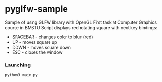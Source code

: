 # pyglfw-sample
Sample of using GLFW library with OpenGL
First task at Computer Graphics course in BMSTU
Script displays red rotating square with next key bindings:
* SPACEBAR - changes color to blue (red)
* UP - moves square up
* DOWN - moves square down
* ESC - closes the window


### Launching
```
python3 main.py
```
